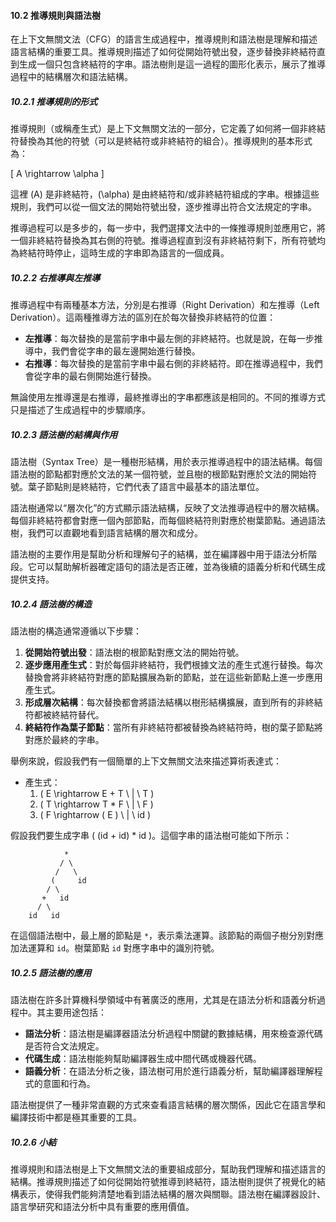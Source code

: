 #### **10.2 推導規則與語法樹**

在上下文無關文法（CFG）的語言生成過程中，推導規則和語法樹是理解和描述語言結構的重要工具。推導規則描述了如何從開始符號出發，逐步替換非終結符直到生成一個只包含終結符的字串。語法樹則是這一過程的圖形化表示，展示了推導過程中的結構層次和語法結構。

##### **10.2.1 推導規則的形式**

推導規則（或稱產生式）是上下文無關文法的一部分，它定義了如何將一個非終結符替換為其他的符號（可以是終結符或非終結符的組合）。推導規則的基本形式為：

\[
A \rightarrow \alpha
\]

這裡 \(A\) 是非終結符，\(\alpha\) 是由終結符和/或非終結符組成的字串。根據這些規則，我們可以從一個文法的開始符號出發，逐步推導出符合文法規定的字串。

推導過程可以是多步的，每一步中，我們選擇文法中的一條推導規則並應用它，將一個非終結符替換為其右側的符號。推導過程直到沒有非終結符剩下，所有符號均為終結符時停止，這時生成的字串即為語言的一個成員。

##### **10.2.2 右推導與左推導**

推導過程中有兩種基本方法，分別是右推導（Right Derivation）和左推導（Left Derivation）。這兩種推導方法的區別在於每次替換非終結符的位置：

- **左推導**：每次替換的是當前字串中最左側的非終結符。也就是說，在每一步推導中，我們會從字串的最左邊開始進行替換。
- **右推導**：每次替換的是當前字串中最右側的非終結符。即在推導過程中，我們會從字串的最右側開始進行替換。

無論使用左推導還是右推導，最終推導出的字串都應該是相同的。不同的推導方式只是描述了生成過程中的步驟順序。

##### **10.2.3 語法樹的結構與作用**

語法樹（Syntax Tree）是一種樹形結構，用於表示推導過程中的語法結構。每個語法樹的節點都對應於文法的某一個符號，並且樹的根節點對應於文法的開始符號。葉子節點則是終結符，它們代表了語言中最基本的語法單位。

語法樹通常以“層次化”的方式顯示語法結構，反映了文法推導過程中的層次結構。每個非終結符都會對應一個內部節點，而每個終結符則對應於樹葉節點。通過語法樹，我們可以直觀地看到語言結構的層次和成分。

語法樹的主要作用是幫助分析和理解句子的結構，並在編譯器中用于語法分析階段。它可以幫助解析器確定語句的語法是否正確，並為後續的語義分析和代碼生成提供支持。

##### **10.2.4 語法樹的構造**

語法樹的構造通常遵循以下步驟：

1. **從開始符號出發**：語法樹的根節點對應文法的開始符號。
2. **逐步應用產生式**：對於每個非終結符，我們根據文法的產生式進行替換。每次替換會將非終結符對應的節點擴展為新的節點，並在這些新節點上進一步應用產生式。
3. **形成層次結構**：每次替換都會將語法結構以樹形結構擴展，直到所有的非終結符都被終結符替代。
4. **終結符作為葉子節點**：當所有非終結符都被替換為終結符時，樹的葉子節點將對應於最終的字串。

舉例來說，假設我們有一個簡單的上下文無關文法來描述算術表達式：

- 產生式：
  1. \( E \rightarrow E + T \ | \ T \)
  2. \( T \rightarrow T * F \ | \ F \)
  3. \( F \rightarrow ( E ) \ | \ id \)

假設我們要生成字串 \( (id + id) * id \)。這個字串的語法樹可能如下所示：

```
            *
           / \
          /   \
         (     id
        / \
       +   id
      / \
    id   id
```

在這個語法樹中，最上層的節點是 `*`，表示乘法運算。該節點的兩個子樹分別對應加法運算和 `id`。樹葉節點 `id` 對應字串中的識別符號。

##### **10.2.5 語法樹的應用**

語法樹在許多計算機科學領域中有著廣泛的應用，尤其是在語法分析和語義分析過程中。其主要用途包括：

- **語法分析**：語法樹是編譯器語法分析過程中關鍵的數據結構，用來檢查源代碼是否符合文法規定。
- **代碼生成**：語法樹能夠幫助編譯器生成中間代碼或機器代碼。
- **語義分析**：在語法分析之後，語法樹可用於進行語義分析，幫助編譯器理解程式的意圖和行為。

語法樹提供了一種非常直觀的方式來查看語言結構的層次關係，因此它在語言學和編譯技術中都是極其重要的工具。

##### **10.2.6 小結**

推導規則和語法樹是上下文無關文法的重要組成部分，幫助我們理解和描述語言的結構。推導規則描述了如何從開始符號推導到終結符，語法樹則提供了視覺化的結構表示，使得我們能夠清楚地看到語法結構的層次與關聯。語法樹在編譯器設計、語言學研究和語法分析中具有重要的應用價值。